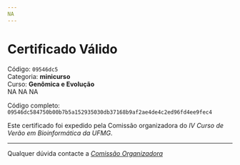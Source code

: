 ```yaml
---
NA
---
```


# Certificado Válido

Código: `09546dc5`<br>
Categoria: **minicurso**<br>
Curso: **Genômica e Evolução**<br>
NA
NA
NA


Código completo: `09546dc584750b00b7b5a152935030db37168b9af2ae4de4c2ed96fd4ee9fec4`


Este certificado foi expedido pela Comissão organizadora do *IV Curso de Verão em Bioinformática da UFMG*.

----

Qualquer dúvida contacte a [_Comissão Organizadora_](<mailto:cursobioinfoufmg@gmail.com$subject=[Certificados]>)

